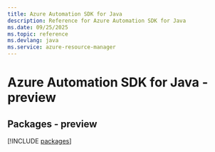 ```yaml
---
title: Azure Automation SDK for Java
description: Reference for Azure Automation SDK for Java
ms.date: 09/25/2025
ms.topic: reference
ms.devlang: java
ms.service: azure-resource-manager
---
```

# Azure Automation SDK for Java - preview
## Packages - preview
[!INCLUDE [packages](automation-index.md)]